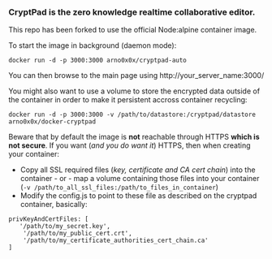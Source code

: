 ### CryptPad is the zero knowledge realtime collaborative editor.

This repo has been forked to use the official Node:alpine container image.
  
To start the image in background (daemon mode):

`docker run -d -p 3000:3000 arno0x0x/cryptpad-auto`
  
You can then browse to the main page using http://your_server_name:3000/
 
You might also want to use a volume to store the encrypted data outside of the container in order to make it persistent accross container recycling:

`docker run -d -p 3000:3000 -v /path/to/datastore:/cryptpad/datastore arno0x0x/docker-cryptpad`

Beware that by default the image is **not** reachable through HTTPS **which is not secure**. If you want (*and you do want it*) HTTPS, then when creating your container:
- Copy all SSL required files (*key, certificate and CA cert chain*) into the container - or - map a volume containing those files into your container (`-v /path/to_all_ssl_files:/path/to_files_in_container`)
- Modify the config.js to point to these file as described on the cryptpad container, basically:

```
privKeyAndCertFiles: [
   '/path/to/my_secret.key',
    '/path/to/my_public_cert.crt',
    '/path/to/my_certificate_authorities_cert_chain.ca'
]
```
